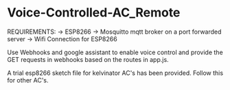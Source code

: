# Voice-Controlled-AC_Remote

REQUIREMENTS:
-> ESP8266
-> Mosquitto mqtt broker on a port forwarded server
-> Wifi Connection for ESP8266
 
Use Webhooks and google assistant to enable voice control and provide the GET requests in webhooks based on the routes in app.js.

A trial esp8266 sketch file for kelvinator AC's has been provided. Follow this for other AC's.
